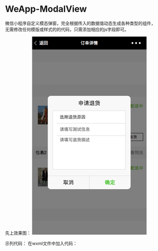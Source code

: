 # WeApp-ModalView
微信小程序自定义模态弹窗，完全根据传入的数据值动态生成各种类型的组件， 无需修改任何模版或样式的的代码，只需添加相应的js字段即可。

先上效果图：
![image](https://github.com/iRobin520/WeApp-ModalView/raw/master/effect.png)

示列代码：
在wxml文件中加入代码：
<import src="../../../../components/modal-view/modal-view.wxml"/>
<template is="modalView" data="{{ ...__modalView__ }}"/>

在js文件中加入代码：
import { ModalView } from '../../../../components/modal-view/modal-view'

在onLoad事件中加入：
new ModalView

在你自己定义的事件中加入：<br>
this.modalView.showModal({<br>
　　title: '申请退货',<br>
　　confirmation: true,<br>
　　confirmationText: '确定要申请退货吗？',<br>
　　inputFields: [{<br>
　　　fieldName: 'reason',<br>
　　　fieldType: 'Picker',<br>
　　　fieldPlaceHolder: '选择退货原因',<br>
　　　fieldDatasource: reasons,<br>
　　　isRequired: true,<br>
　　},<br>
　　{<br>
　　　fieldName: 'test',<br>
　　　fieldType: 'Text',<br>
　　　fieldPlaceHolder: '请填写测试信息',<br>
　　　isRequired: false,<br>
　　},<br>
　　{<br>
　　　fieldName: 'descriptions',<br>
　　　fieldType: 'Textarea',<br>
　　　fieldPlaceHolder: '请填写退货描述',<br>
　　　isRequired: false,<br>
　　}],<br>
　　confirm: function (res) {<br>
　　　console.log(res)<br>
　　　//用户按确定按钮以后会回到这里，并且对输入的表单数据会带回
　　}<br>
})<br>
